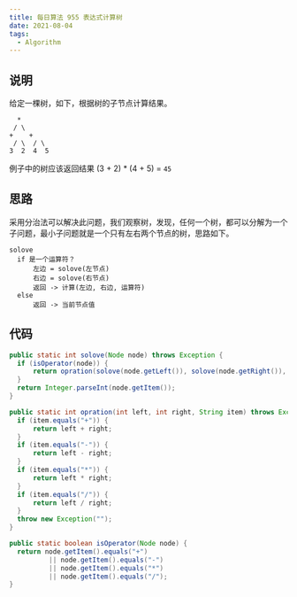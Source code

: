 ```yaml
---
title: 每日算法 955 表达式计算树
date: 2021-08-04
tags:
  - Algorithm
---
```



## 说明

给定一棵树，如下，根据树的子节点计算结果。

```
  *
 / \
+    +
 / \  / \
3  2  4  5
```

例子中的树应该返回结果 (3 + 2) * (4 + 5) = `45`

## 思路

采用分治法可以解决此问题，我们观察树，发现，任何一个树，都可以分解为一个子问题，最小子问题就是一个只有左右两个节点的树，思路如下。

```
solove
  if 是一个运算符？
      左边 = solove(左节点)
      右边 = solove(右节点)
      返回 -> 计算(左边, 右边, 运算符)
  else
      返回 -> 当前节点值
```

## 代码

```java
public static int solove(Node node) throws Exception {
  if (isOperator(node)) {
      return opration(solove(node.getLeft()), solove(node.getRight()), node.getItem());
  }
  return Integer.parseInt(node.getItem());
}

public static int opration(int left, int right, String item) throws Exception {
  if (item.equals("+")) {
      return left + right;
  }
  if (item.equals("-")) {
      return left - right;
  }
  if (item.equals("*")) {
      return left * right;
  }
  if (item.equals("/")) {
      return left / right;
  }
  throw new Exception("");
}

public static boolean isOperator(Node node) {
  return node.getItem().equals("+")
          || node.getItem().equals("-")
          || node.getItem().equals("*")
          || node.getItem().equals("/");
}
```
